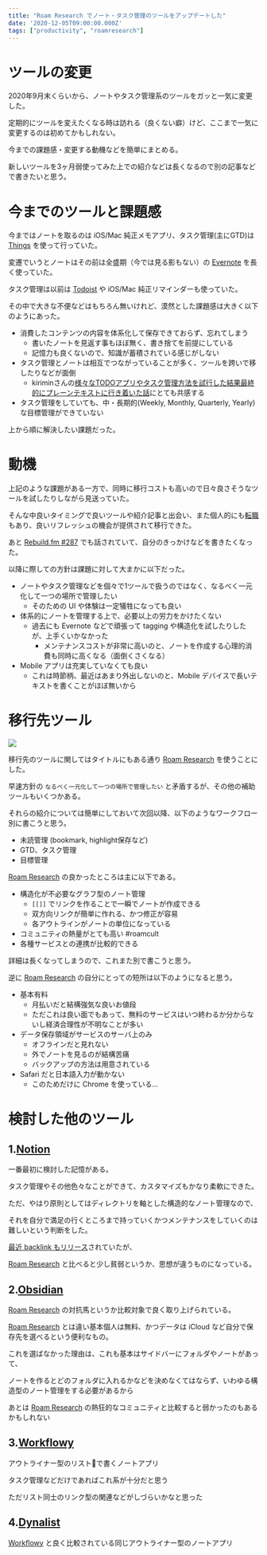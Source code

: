 ```yaml
---
title: "Roam Research でノート・タスク管理のツールをアップデートした"
date: '2020-12-05T09:00:00.000Z'
tags: ["productivity", "roamresearch"]
---
```


# ツールの変更

2020年9月末くらいから、ノートやタスク管理系のツールをガッと一気に変更した。

定期的にツールを変えたくなる時は訪れる（良くない癖）けど、ここまで一気に変更するのは初めてかもしれない。

今までの課題感・変更する動機などを簡単にまとめる。

新しいツールを3ヶ月弱使ってみた上での紹介などは長くなるので別の記事などで書きたいと思う。

# 今までのツールと課題感

今まではノートを取るのは iOS/Mac 純正メモアプリ、タスク管理(主にGTD)は [Things](https://culturedcode.com/things/) を使って行っていた。

変遷でいうとノートはその前は全盛期（今では見る影もない）の [Evernote](https://evernote.com) を長く使っていた。

タスク管理は以前は [Todoist](https://todoist.com) や iOS/Mac 純正リマインダーも使っていた。

その中で大きな不便などはもちろん無いけれど、漠然とした課題感は大きく以下のようにあった。

- 消費したコンテンツの内容を体系化して保存できておらず、忘れてしまう
  - 書いたノートを見返す事もほぼ無く、書き捨てを前提にしている
  - 記憶力も良くないので、知識が蓄積されている感じがしない
- タスク管理とノートは相互でつながっていることが多く、ツールを跨いで移したりなどが面倒
  - kiriminさんの[様々なTODOアプリやタスク管理方法を試行した結果最終的にプレーンテキストに行き着いた話](https://kirimin.hatenablog.com/entry/2019/08/06/190809)にとても共感する
- タスク管理をしていても、中・長期的(Weekly, Monthly, Quarterly, Yearly)な目標管理ができていない

上から順に解決したい課題だった。

# 動機

上記のような課題がある一方で、同時に移行コストも高いので日々良さそうなツールを試したりしながら見送っていた。

そんな中良いタイミングで良いツールや紹介記事と出会い、また個人的にも[転職](../four-years-at-mercari-and-merpay)もあり、良いリフレッシュの機会が提供されて移行できた。

あと [Rebuild.fm #287](https://rebuild.fm/287/) でも話されていて、自分のきっかけなどを書きたくなった。

以降に際しての方針は課題に対して大まかに以下だった。

- ノートやタスク管理などを個々で1ツールで扱うのではなく、なるべく一元化して一つの場所で管理したい
  - そのための UI や体験は一定犠牲になっても良い
- 体系的にノートを管理する上で、必要以上の労力をかけたくない
  - 過去にも Evernote などで頑張って tagging や構造化を試したりしたが、上手くいかなかった
    - メンテナンスコストが非常に高いのと、ノートを作成する心理的消費も同時に高くなる（面倒くさくなる）
- Mobile アプリは充実していなくても良い
  - これは時節柄、最近はあまり外出しないのと、Mobile デバイスで長いテキストを書くことがほぼ無いから

# 移行先ツール

![](/assets/blog/start-roam-research/roamresearch.png)

移行先のツールに関してはタイトルにもある通り [Roam Research](https://roamresearch.com) を使うことにした。

早速方針の `なるべく一元化して一つの場所で管理したい` と矛盾するが、その他の補助ツールもいくつかある。

それらの紹介については簡単にしておいて次回以降、以下のようなワークフロー別に書こうと思う。

- 未読管理 (bookmark, highlight保存など)
- GTD、タスク管理
- 目標管理

[Roam Research](https://roamresearch.com) の良かったところは主に以下である。

- 構造化が不必要なグラフ型のノート管理
  - `[[]]` でリンクを作ることで一瞬でノートが作成できる
  - 双方向リンクが簡単に作れる、かつ修正が容易
  - 各アウトラインがノートの単位になっている
- コミュニティの熱量がとても高い #roamcult
- 各種サービスとの連携が比較的できる

詳細は長くなってしまうので、これまた別で書こうと思う。

逆に [Roam Research](https://roamresearch.com) の自分にとっての短所は以下のようになると思う。

- 基本有料
  - 月払いだと結構強気な良いお値段
  - ただこれは良い面でもあって、無料のサービスはいつ終わるか分からないし経済合理性が不明なことが多い
- データ保存領域がサービスのサーバ上のみ
  - オフラインだと見れない
  - 外でノートを見るのが結構苦痛
  - バックアップの方法は用意されている
- Safari だと日本語入力が動かない
  - このためだけに Chrome を使っている…

# 検討した他のツール

## 1.[Notion](https://www.notion.so/product)

一番最初に検討した記憶がある。

タスク管理やその他色々なことができて、カスタマイズもかなり柔軟にできた。

ただ、やはり原則としてはディレクトリを軸とした構造的なノート管理なので、

それを自分で満足の行くところまで持っていくかつメンテナンスをしていくのは難しいという判断をした。

[最近 backlink もリリース](https://www.notion.so/Create-links-backlinks-cb3c406403c940b68af52de121e05474)されていたが、

[Roam Research](https://roamresearch.com) と比べると少し貧弱というか、思想が違うものになっている。

## 2.[Obsidian](https://obsidian.md)

[Roam Research](https://roamresearch.com) の対抗馬というか比較対象で良く取り上げられている。

[Roam Research](https://roamresearch.com) とは違い基本個人は無料、かつデータは iCloud など自分で保存先を選べるという便利なもの。

これを選ばなかった理由は、これも基本はサイドバーにフォルダやノートがあって、

ノートを作るとどのフォルダに入れるかなどを決めなくてはならず、いわゆる構造型のノート管理をする必要があるから

あとは [Roam Research](https://roamresearch.com) の熱狂的なコミュニティと比較すると弱かったのもあるかもしれない

## 3.[Workflowy](https://workflowy.com)

アウトライナー型のリストで書くノートアプリ

タスク管理などだけであればこれ系が十分だと思う

ただリスト同士のリンク型の関連などがしづらいかなと思った

## 4.[Dynalist](https://dynalist.io)

[Workflowy](https://workflowy.com) と良く比較されている同じアウトライナー型のノートアプリ